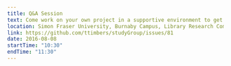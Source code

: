 ```yaml
---
title: Q&A Session
text: Come work on your own project in a supportive environment to get (and give) help from your peers!
location: Simon Fraser University, Burnaby Campus, Library Research Commons
link: https://github.com/ttimbers/studyGroup/issues/81
date: 2016-08-08
startTime: "10:30"
endTime: "11:30"
---
```

